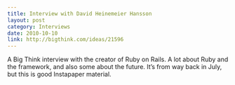 ```yaml
---
title: Interview with David Heinemeier Hansson
layout: post
category: Interviews
date: 2010-10-10
link: http://bigthink.com/ideas/21596
---
```


A Big Think interview with the creator of Ruby on Rails. A lot about Ruby and the framework, and also some about the future. It’s from way back in July, but this is good Instapaper material.